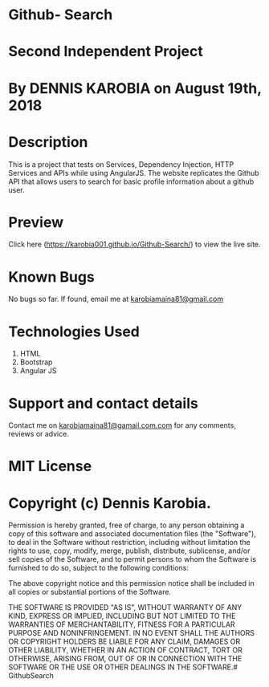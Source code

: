 # Github- Search

# Second Independent Project
# By DENNIS KAROBIA on August 19th, 2018

# Description
This is a project that tests on Services, Dependency Injection, HTTP Services and APIs while using AngularJS. The website replicates the Github API that allows users to search for basic profile information about a github user.

# Preview
Click here (https://karobia001.github.io/Github-Search/) to view the live site.

# Known Bugs
No bugs so far. If found, email me at karobiamaina81@gmail.com

# Technologies Used
1. HTML
2. Bootstrap
3. Angular JS

# Support and contact details
Contact me on karobiamaina81@gamail.com.com for any comments, reviews or advice.

# MIT License
# Copyright (c) Dennis Karobia.

Permission is hereby granted, free of charge, to any person obtaining a copy of this software and associated documentation files (the "Software"), to deal in the Software without restriction, including without limitation the rights to use, copy, modify, merge, publish, distribute, sublicense, and/or sell copies of the Software, and to permit persons to whom the Software is furnished to do so, subject to the following conditions:

The above copyright notice and this permission notice shall be included in all copies or substantial portions of the Software.

THE SOFTWARE IS PROVIDED "AS IS", WITHOUT WARRANTY OF ANY KIND, EXPRESS OR IMPLIED, INCLUDING BUT NOT LIMITED TO THE WARRANTIES OF MERCHANTABILITY, FITNESS FOR A PARTICULAR PURPOSE AND NONINFRINGEMENT. IN NO EVENT SHALL THE AUTHORS OR COPYRIGHT HOLDERS BE LIABLE FOR ANY CLAIM, DAMAGES OR OTHER LIABILITY, WHETHER IN AN ACTION OF CONTRACT, TORT OR OTHERWISE, ARISING FROM, OUT OF OR IN CONNECTION WITH THE SOFTWARE OR THE USE OR OTHER DEALINGS IN THE SOFTWARE.# GithubSearch
